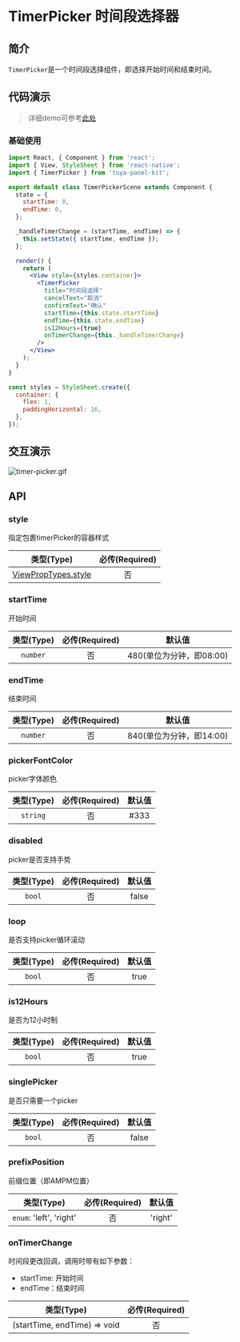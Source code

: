 # TimerPicker 时间段选择器

<a name="a4d3b02a"></a>
## 简介

`TimerPicker`是一个时间段选择组件，即选择开始时间和结束时间。

<a name="da441097"></a>
## 代码演示

> 详细demo可参考[此处](https://github.com/TuyaInc/tuya-panel-kit/tree/master/example/src/scenes)

<a name="a7ac592d"></a>
### 基础使用

```jsx
import React, { Component } from 'react';
import { View, StyleSheet } from 'react-native';
import { TimerPicker } from 'tuya-panel-kit';

export default class TimerPickerScene extends Component {
  state = {
    startTime: 0,
    endTime: 0,
  };

  _handleTimerChange = (startTime, endTime) => {
    this.setState({ startTime, endTime });
  };

  render() {
    return (
      <View style={styles.container}>
        <TimerPicker
          title="时间段选择"
          cancelText="取消"
          confirmText="确认"
          startTime={this.state.startTime}
          endTime={this.state.endTime}
          is12Hours={true}
          onTimerChange={this._handleTimerChange}
        />
      </View>
    );
  }
}

const styles = StyleSheet.create({
  container: {
    flex: 1,
    paddingHorizontal: 16,
  },
});

```

## 交互演示

![timer-picker.gif](https://airtake-public-data.oss-cn-hangzhou.aliyuncs.com/fe-static/tuya-docs/d639d032-51d4-473e-aa40-15174043bd1c.gif)

<a name="API"></a>
## API

<a name="style"></a>
### style

指定包裹timerPicker的容器样式

| 类型(Type) | 必传(Required) |
| :---: | :---: |
| [ViewPropTypes.style](https://facebook.github.io/react-native/docs/style) | 否 |


<a name="mode"></a>
### startTime

开始时间

| 类型(Type) | 必传(Required) | 默认值 |
| :---: | :---: | :---: |
| `number` | 否 | 480(单位为分钟，即08:00) |


<a name="maxDate"></a>
### endTime

结束时间

| 类型(Type) | 必传(Required) | 默认值 |
| :---: | :---: | :---: |
| `number` | 否 | 840(单位为分钟，即14:00) |

<a name="pickerFontColor"></a>
### pickerFontColor

picker字体颜色

| 类型(Type) | 必传(Required) | 默认值 |
| :---: | :---: | :---: |
| `string` | 否 | #333 |
  

<a name="disabled"></a>
### disabled

picker是否支持手势

| 类型(Type) | 必传(Required) | 默认值 |
| :---: | :---: | :---: |
| `bool` | 否 | false |

<a name="loop"></a>
### loop

是否支持picker循环滚动

| 类型(Type) | 必传(Required) | 默认值 |
| :---: | :---: | :---: |
| `bool` | 否 | true |



<a name="is12Hours"></a>
### is12Hours

是否为12小时制

| 类型(Type) | 必传(Required) | 默认值 |
| :---: | :---: | :---: |
| `bool` | 否 | true |


<a name="isAmpmFirst"></a>
### singlePicker

是否只需要一个picker

| 类型(Type) | 必传(Required) | 默认值 |
| :---: | :---: | :---: |
| `bool` | 否 | false |


<a name="locale"></a>
### prefixPosition

前缀位置（即AMPM位置）

| 类型(Type) | 必传(Required) | 默认值 |
| :---: | :---: | :---: |
| `enum`: 'left', 'right' | 否 | 'right' |


<a name="onValueChange"></a>
### onTimerChange

时间段更改回调，调用时带有如下参数：

- startTime: 开始时间
- endTime：结束时间

| 类型(Type) | 必传(Required) |
| :---: | :---: |
| (startTime, endTime) => void | 否 |
